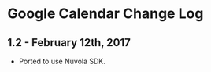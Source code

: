 Google Calendar Change Log
==========================

1.2 - February 12th, 2017
-------------------------

  * Ported to use Nuvola SDK.
